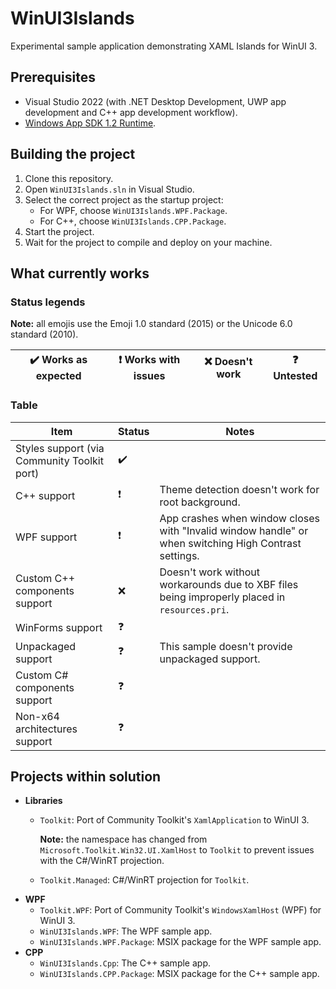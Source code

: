 # WinUI3Islands

Experimental sample application demonstrating XAML Islands for WinUI 3.

## Prerequisites
- Visual Studio 2022 (with .NET Desktop Development, UWP app development and C++ app development workflow).
- [Windows App SDK 1.2 Runtime](https://aka.ms/windowsappsdk/1.2/1.2.220727.1-experimental1/windowsappruntimeinstall-x64.exe).

## Building the project
1. Clone this repository.
2. Open `WinUI3Islands.sln` in Visual Studio.
3. Select the correct project as the startup project:
   - For WPF, choose `WinUI3Islands.WPF.Package`.
   - For C++, choose `WinUI3Islands.CPP.Package`.
4. Start the project.
5. Wait for the project to compile and deploy on your machine.

## What currently works
### Status legends

**Note:** all emojis use the Emoji 1.0 standard (2015) or the Unicode 6.0 standard (2010).

✔️ Works as expected | ❗ Works with issues | ❌ Doesn't work | ❓ Untested
---------------------|-----------------------|-----------------|---------------

### Table
Item           | Status | Notes                                |
---------------|--------|--------------------------------------|
Styles support (via Community Toolkit port) | ✔️ |
C++ support | ❗ | Theme detection doesn't work for root background. |
WPF support | ❗ | App crashes when window closes with "Invalid window handle" or when switching High Contrast settings. |
Custom C++ components support | ❌ | Doesn't work without workarounds due to XBF files being improperly placed in `resources.pri`. |
WinForms support | ❓ |
Unpackaged support | ❓ | This sample doesn't provide unpackaged support. |
Custom C# components support | ❓ |
Non-x64 architectures support | ❓ |

## Projects within solution
- **Libraries**
  - `Toolkit`: Port of Community Toolkit's `XamlApplication` to WinUI 3.
  
     **Note:** the namespace has changed from `Microsoft.Toolkit.Win32.UI.XamlHost` to `Toolkit` to prevent issues with the C#/WinRT projection.
  - `Toolkit.Managed`: C#/WinRT projection for `Toolkit`.
- **WPF**
  - `Toolkit.WPF`: Port of Community Toolkit's `WindowsXamlHost` (WPF) for WinUI 3.
  - `WinUI3Islands.WPF`: The WPF sample app.
  - `WinUI3Islands.WPF.Package`: MSIX package for the WPF sample app.
- **CPP**
  - `WinUI3Islands.Cpp`: The C++ sample app.
  - `WinUI3Islands.CPP.Package`: MSIX package for the C++ sample app.
